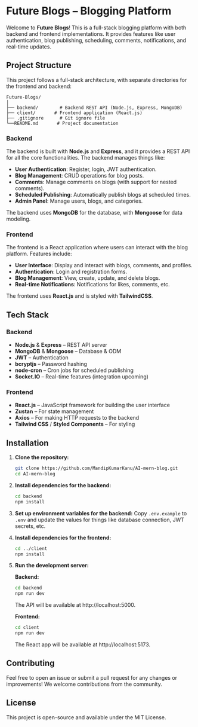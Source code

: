 # Future Blogs – Blogging Platform

Welcome to **Future Blogs**! This is a full-stack blogging platform with both backend and frontend implementations. It provides features like user authentication, blog publishing, scheduling, comments, notifications, and real-time updates.

## Project Structure

This project follows a full-stack architecture, with separate directories for the frontend and backend:

```
Future-Blogs/
│
├── backend/        # Backend REST API (Node.js, Express, MongoDB)
├── client/       # Frontend application (React.js)
├── .gitignore      # Git ignore file
└──README.md       # Project documentation
```

### Backend

The backend is built with **Node.js** and **Express**, and it provides a REST API for all the core functionalities. The backend manages things like:

- **User Authentication**: Register, login, JWT authentication.
- **Blog Management**: CRUD operations for blog posts.
- **Comments**: Manage comments on blogs (with support for nested comments).
- **Scheduled Publishing**: Automatically publish blogs at scheduled times.
- **Admin Panel**: Manage users, blogs, and categories.

The backend uses **MongoDB** for the database, with **Mongoose** for data modeling.

### Frontend

The frontend is a React application where users can interact with the blog platform. Features include:

- **User Interface**: Display and interact with blogs, comments, and profiles.
- **Authentication**: Login and registration forms.
- **Blog Management**: View, create, update, and delete blogs.
- **Real-time Notifications**: Notifications for likes, comments, etc.
  
The frontend uses **React.js** and is styled with **TailwindCSS**.

## Tech Stack

### Backend
- **Node.js** & **Express** – REST API server
- **MongoDB** & **Mongoose** – Database & ODM
- **JWT** – Authentication
- **bcryptjs** – Password hashing
- **node-cron** – Cron jobs for scheduled publishing
- **Socket.IO** – Real-time features (integration upcoming)

### Frontend
- **React.js** – JavaScript framework for building the user interface
- **Zustan** – For state management
- **Axios** – For making HTTP requests to the backend
- **Tailwind CSS** / **Styled Components** – For styling

## Installation

1. **Clone the repository:**
   ```bash
   git clone https://github.com/MandipKumarKanu/AI-mern-blog.git
   cd AI-mern-blog
   ```

2. **Install dependencies for the backend:**
   ```bash
   cd backend
   npm install
   ```

3. **Set up environment variables for the backend:**
   Copy `.env.example` to `.env` and update the values for things like database connection, JWT secrets, etc.

4. **Install dependencies for the frontend:**
   ```bash
   cd ../client
   npm install
   ```

5. **Run the development server:**

   **Backend:**
   ```bash
   cd backend
   npm run dev
   ```
   The API will be available at http://localhost:5000.

   **Frontend:**
   ```bash
   cd client
   npm run dev
   ```
   The React app will be available at http://localhost:5173.

## Contributing

Feel free to open an issue or submit a pull request for any changes or improvements! We welcome contributions from the community.

## License

This project is open-source and available under the MIT License.